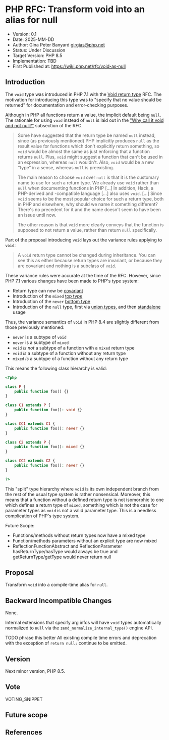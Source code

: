 # PHP RFC: Transform void into an alias for null

- Version: 0.1
- Date: 2025-MM-DD
- Author: Gina Peter Banyard <girgias@php.net>
- Status: Under Discussion
- Target Version: PHP 8.5
- Implementation: TBD
- First Published at: https://wiki.php.net/rfc/void-as-null

## Introduction

The `void` type was introduced in PHP 7.1 with the
[Void return type](https://wiki.php.net/rfc/void_return_type)
RFC.
The motivation for introducing this type was to "specify that no value should be returned"
for documentation and error-checking purposes.

Although in PHP all functions return a value, the implicit default being `null`.
The rationale for using `void` instead of `null` is laid out in the
["Why call it void and not null?"](https://wiki.php.net/rfc/void_return_type#why_call_it_void_and_not_null)
subsection of the RFC.

> Some have suggested that the return type be named `null` instead,
> since (as previously mentioned) PHP implicitly produces `null` as the result value
> for functions which don't explicitly return something,
> so `void` would be almost the same as just enforcing that a function returns `null`.
> Plus, `void` might suggest a function that can't be used in an expression,
> whereas `null` wouldn't.
> Also, `void` would be a new “type” in a sense, whereas `null` is preexisting.
> 
> The main reason to choose `void` over `null` is that it is the customary name to use for such a return type.
> We already use `void` rather than `null` when documenting functions in PHP [...]
> In addition, Hack, a PHP-derived and -compatible language [...] also uses `void`.
> [...]
> Since `void` seems to be the most popular choice for such a return type,
> both in PHP and elsewhere, why should we name it something different?
> There's no precedent for it and the name doesn't seem to have been an issue until now.
> 
> The other reason is that `void` more clearly conveys that the function is supposed to not return a value,
> rather than return `null` specifically.

Part of the proposal introducing `void` lays out the variance rules applying to `void`:

> A `void` return type cannot be changed during inheritance.
> You can see this as either because return types are invariant,
> or because they are covariant and nothing is a subclass of `void`.

These variance rules were accurate at the time of the RFC.
However, since PHP 7.1 various changes have been made to PHP's type system:
 - Return type can now be [covariant](https://wiki.php.net/rfc/covariant-returns-and-contravariant-parameters)
 - Introduction of the `mixed` [top type](https://wiki.php.net/rfc/mixed_type_v2)
 - Introduction of the `never` [bottom type](https://wiki.php.net/rfc/noreturn_type)
 - Introduction of the `null` type, first via [union types](https://wiki.php.net/rfc/union_types_v2), and then [standalone](https://wiki.php.net/rfc/null-false-standalone-types) usage

Thus, the variance semantics of `void` in PHP 8.4 are slightly different from those previously mentioned:
- `never` is a subtype of `void`
- `never` is a subtype of `mixed`
- `void` *is not* a subtype of a function with a `mixed` return type
- `void` *is* a subtype of a function without any return type
- `mixed` *is* a subtype of a function without any return type

This means the following class hierarchy is valid:
```php
<?php

class P {
    public function foo() {}
}

class C1 extends P {
    public function foo(): void {}
}

class CC1 extends C1 {
    public function foo(): never {}
}

class C2 extends P {
    public function foo(): mixed {}
}

class CC2 extends C2 {
    public function foo(): never {}
}

?>
```

This "split" type hierarchy where `void` is its own independent branch from the rest of the usual type system is rather nonsensical. 
Moreover, this means that a function without a defined return type is not isomorphic to one which defines a return type of `mixed`,
something which is not the case for parameter types as `void` is not a valid parameter type.
This is a needless complication of PHP's type system.

Future Scope:
- Functions/methods without return types now have a mixed type
- Function/methods parameters without an explicit type are now mixed
- ReflectionFunctionAbstract and ReflectionParameter hasReturnType/hasType would always be true and getReturnType/getType would never return null


## Proposal

Transform `void` into a compile-time alias for `null`.

## Backward Incompatible Changes

None.

Internal extensions that specify arg infos will have `void` types automatically normalized to `null`
via the `zend_normalize_internal_type()` engine API.

TODO phrase this better
All existing compile time errors and deprecation with the exception of `return null;` continue to be emitted.

## Version

Next minor version, PHP 8.5.

## Vote

VOTING_SNIPPET

## Future scope


## References

